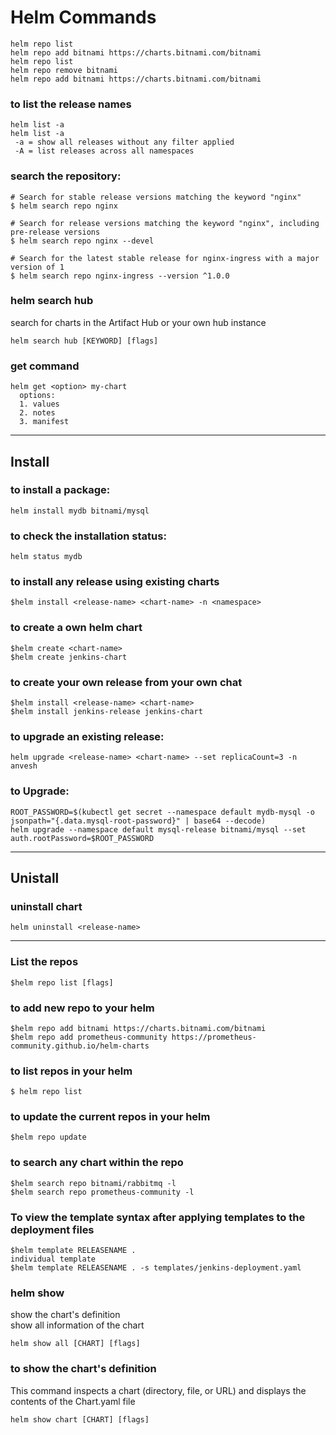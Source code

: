 # Helm Commands  
```
helm repo list
helm repo add bitnami https://charts.bitnami.com/bitnami
helm repo list
helm repo remove bitnami
helm repo add bitnami https://charts.bitnami.com/bitnami
```
### to list the release names 
```
helm list -a
helm list -a
 -a = show all releases without any filter applied
 -A = list releases across all namespaces
```

### search the repository:
```
# Search for stable release versions matching the keyword "nginx"
$ helm search repo nginx

# Search for release versions matching the keyword "nginx", including pre-release versions
$ helm search repo nginx --devel

# Search for the latest stable release for nginx-ingress with a major version of 1
$ helm search repo nginx-ingress --version ^1.0.0
```
### helm search hub  
search for charts in the Artifact Hub or your own hub instance  
```
helm search hub [KEYWORD] [flags]  
```
### get command  
```
helm get <option> my-chart
  options: 
  1. values
  2. notes
  3. manifest
```
---
## Install
### to install a package:
```
helm install mydb bitnami/mysql
```
### to check the installation status:
```
helm status mydb
```
### to install any release using existing charts  
```
$helm install <release-name> <chart-name> -n <namespace>  
```
### to create a own helm chart  
```
$helm create <chart-name>  
$helm create jenkins-chart  
```
### to create your own release from your own chat 
```
$helm install <release-name> <chart-name>  
$helm install jenkins-release jenkins-chart  
```
### to upgrade an existing release:  
```
helm upgrade <release-name> <chart-name> --set replicaCount=3 -n anvesh
```  
### to Upgrade:
```
ROOT_PASSWORD=$(kubectl get secret --namespace default mydb-mysql -o jsonpath="{.data.mysql-root-password}" | base64 --decode)  
helm upgrade --namespace default mysql-release bitnami/mysql --set auth.rootPassword=$ROOT_PASSWORD  
```
---
## Unistall  
### uninstall chart
```
helm uninstall <release-name>
```
---

### List the repos  
```
$helm repo list [flags]
```

### to add new repo to your helm  
```
$helm repo add bitnami https://charts.bitnami.com/bitnami
$helm repo add prometheus-community https://prometheus-community.github.io/helm-charts
```
### to list repos in your helm  
```
$ helm repo list
```
### to update the current repos in your helm  
```
$helm repo update
```

### to search any chart within the repo
```
$helm search repo bitnami/rabbitmq -l  
$helm search repo prometheus-community -l  
```

### To view the template syntax after applying templates to the deployment files  
```
$helm template RELEASENAME .
individual template 
$helm template RELEASENAME . -s templates/jenkins-deployment.yaml
```
### helm show   
show the chart's definition   
show all information of the chart  
```
helm show all [CHART] [flags]  
```
### to show the chart's definition
This command inspects a chart (directory, file, or URL) and displays the contents of the Chart.yaml file
```
helm show chart [CHART] [flags]  
```
